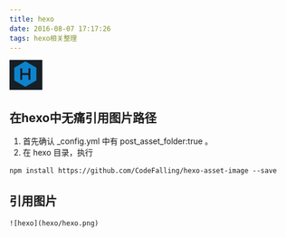 ```yaml
---
title: hexo
date: 2016-08-07 17:17:26
tags: hexo相关整理
---
```

![hexo](hexo/hexo.png)

在hexo中无痛引用图片路径
-------------

1. 首先确认 _config.yml 中有 post_asset_folder:true 。
2. 在 hexo 目录，执行
```
npm install https://github.com/CodeFalling/hexo-asset-image --save
```

引用图片
-----
```
![hexo](hexo/hexo.png)
```
